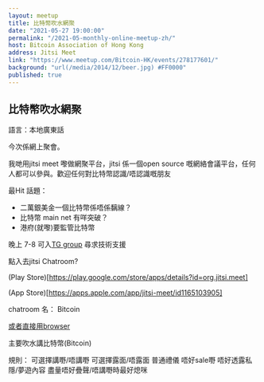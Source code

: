 ```yaml
---
layout: meetup
title: 比特幣吹水網聚
date: "2021-05-27 19:00:00"
permalink: "/2021-05-monthly-online-meetup-zh/"
host: Bitcoin Association of Hong Kong
address: Jitsi Meet
link: "https://www.meetup.com/Bitcoin-HK/events/278177601/"
background: "url(/media/2014/12/beer.jpg) #FF0000"
published: true
---
```


## 比特幣吹水網聚

語言：本地廣東話

今次係網上聚會。

我哋用jitsi meet 嚟做網聚平台，jitsi 係一個open source 嘅網絡會議平台，任何人都可以參與。歡迎任何對比特幣認識/唔認識嘅朋友

最Hit 話題：
- 二萬銀美金一個比特幣係唔係黐線？
- 比特幣 main net 有咩突破？
- 港府(就嚟)要監管比特幣

晚上 7-8 可入[TG group](https://t.me/joinchat/JJqWplQBAqRjS3APAYHL-w) 尋求技術支援

點入去jitsi Chatroom?

(Play Store)[https://play.google.com/store/apps/details?id=org.jitsi.meet]

(App Store)[https://apps.apple.com/app/jitsi-meet/id1165103905]

chatroom 名： Bitcoin

[或者直接用browser](https://meet.jit.si/Bitcoin)

主要吹水講比特幣(Bitcoin)

規則：
可選擇講嘢/唔講嘢
可選擇露面/唔露面
普通禮儀
唔好sale嘢
唔好透露私隱/夢遊內容
盡量唔好疊聲/唔講嘢時最好熄咪
